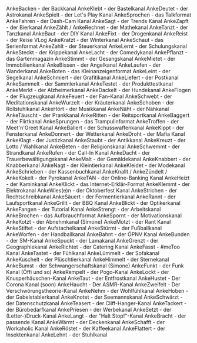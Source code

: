 AnkeBacken - der Backkanal
AnkeKlebt - der Bastelkanal
AnkeDeutet - der Astrokanal
AnkeSpielt - der Let's Play Kanal
AnkeSprochen - das Talkformat
AnkeFahren - der Dash-Cam Kanal
AnkeSagt - der Trends Kanal
AnkeZapft - der Bierkanal
AnkeZählt / AnkeRechnet - der Mathekanal
AnkeTanzt - der Tanzkanal
AnkeBaut - der DIY Kanal
AnkeFixt - der Drogenkanal
AnkeReist - der Reise VLog
AnkeKratzt - der Winterkanal
AnkeSchaut - das Serienformat
AnkeZahlt - der Steuerkanal
AnkeLernt - der Schulungskanal
AnkeSteckt - der Krippekanal
AnkeLacht - der Comedykanal
AnkePflanzt - das Gartenmagazin
AnkeStimmt - der Gesangskanal
AnkeMietet - der Immobilienkanal
AnkeBissen - der Angelkanal
AnkeLaufen - der Wanderkanal
AnkeBoten - das Kleinanzeigenformat
AnkeLeint - der Segelkanal
AnkeSchmiert - der Grafitikanal
AnkeLiefert - der Postkanal
AnkeSammelt - der Sammlerkanal
AnkeTestet - der Produkttestkanal
AnkeMerkt - der Alzheimerkanal
AnkeDackelt - der Hundekanal
AnkeFlogen - der Flugzeugkanal
AnkeFeuert - der Fan-Kanal
AnkeSchwebt - der Meditationskanal
AnkeWurzelt - der Kräuterkanal
AnkeSchoben - der Rollstuhlkanal
AnkeHört - der Musikkanal
AnkeNäht - der Nähkanal
AnkeTäuscht - der Prankkanal
AnkeRitten - der Reitsportkanal
AnkeBaggert - der Flirtkanal
AnkeSprungen - das Trampulinformat
AnkeTroffen - der Meet'n'Greet Kanal
AnkeBallert - der Schusswaffenkanal
AnkeKippt - der Fensterkanal
AnkeDonnert - der Wetterkanal
AnkeDroht - der Mafia Kanal
AnkeKlagt - der Justizkanal
AnkeStaubt - der Antikkanal
AnkeKreuzt - der Lotto / Wahlkanal
AnkeBeten - der Religionskanal
AnkeSchwemmt - der Strandkanal
AnkeRufen - der Call-In Kanal
AnkeDacht - der Trauerbewältigungskanal
AnkeMalt - der Gemäldekanal
AnkeKnabbert - der Knabberkanal
AnkeNagt - der Kleintierkanal
AnkeKleidet - der Modekanal
AnkeSchrieben - der Kassenbuchkanal
AnkeKnallt / AnkeZündelt / AnkeKokelt - der Pyrokanal
AnkeTAN - der Online-Banking Kanal
AnkeHeizt - der Kaminkanal
AnkeKlickt - das Internet-Erklär-Format
AnkeKlemmt - der Elektrokanal
AnkeWies(e)n - der Oktoberfest Kanal
AnkeStrichen - der Rechtschreibkanal
AnkeSäuert - der Fermentierkanal
AnkeRannt - der Laufsportkanal
AnkeGrillt - der BBQ Kanal
AnkeBlickt - der Optikerkanal
AnkeFangen - der Tutorial Kanal
AnkeStrengt - der Arbeitskanal
AnkeBrochen - das Aufbrauchformat
AnkeSpornt - der Motivationskanal
AnkeKotzt - der Abnehmkanal (Simone)
AnkeMotzt - der Rant Kanal
AnkeStiftet - der Aufstachelkanal
AnkeStürmt - der Fußballkanal
AnkeWorfen - der Handballkanal
AnkeBahnt - der ÖPNV Kanal
AnkeBunden - der SM-Kanal
AnkeSpuckt - der Lamakanal
AnkeGrenzt - der Geographiekanal
AnkeRichtet - der Catering Kanal
AnkeFasst - #meToo Kanal
AnkeTastet - der Fühlkanal
AnkeLümmelt - der Sofakanal
AnkeKuschelt - der Plüschtierkanal
AnkeHimmelt - der Sternekanal
AnkeBumst - der Schwangerschaftskanal (Simone)
AnkeFunkt - der Funk Kanal (Öffi und so)
AnkeRempelt - der Pogo-Kanal
AnkeLockt - der Knusperhäuschen-Kanal
AnkeTaut - der Entfrostkanal
AnkeHustet - Der Corona Kanal (soon)
AnkeHaucht - Der ASMR-Kanal
AnkeZweifelt - Der Verschwörungstheorie-Kanal
AnkeNehm - der Wohlfühlkanal
AnkeHoben - der Gabelstablerkanal
AnkeKnotet - der Seemannskanal
AnkeSchwärzt - der Datenschutzkanal
AnkeTeasert - der Cliff-Hanger-Kanal
AnkeTackert - der Bürobedarfkanal
AnkePriesen - der Werbekanal
AnkeSetzt - der (Letter-)Druck-Kanal
AnkeLangt - der "Halt Stop!"-Kanal
AnkeBracht - der passende Kanal
AnkeWärmt - der Deckenkanal
AnkeSchafft - der Workaholic Kanal
AnkeRöstet - der Kaffeekanal
AnkeFlattert - der Insektenkanal
AnkeLehnt - der Stuhlkanal
